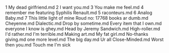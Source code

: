 1	My dead girlfriend.md
2	I want you.md
3	You make me feel.md
4	remember me featuring Syphilis Renault.md
5	raconteurs.md
6	Analog Baby.md
7	This little light of mine Roud no: 17768 
	books ar dumb.md
	Cheyenne.md
	Dialectic.md
	Drop by sometime.md
	Every item that I own.md
	everyone I know is ghey.md
	Head by Jeremy Sandwich.md
	High-roller.md
	I'd rather.md
	I'm terrible.md
	Making art.md
	My fat girl.md
	No-thanks giving.md
	one more level.md
	The big day.md
	Ur all Close-Minded.md
	Worst then you.md
	Touch me I'm sick
